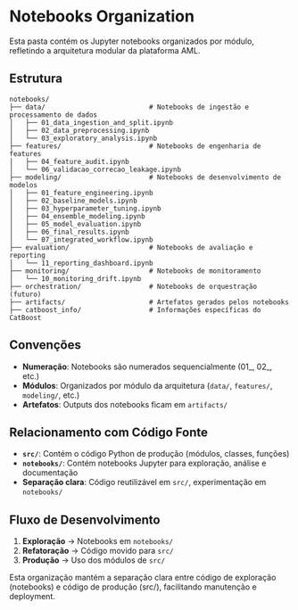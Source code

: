 # Notebooks Organization

Esta pasta contém os Jupyter notebooks organizados por módulo, refletindo a arquitetura modular da plataforma AML.

## Estrutura

```
notebooks/
├── data/                          # Notebooks de ingestão e processamento de dados
│   ├── 01_data_ingestion_and_split.ipynb
│   ├── 02_data_preprocessing.ipynb
│   └── 03_exploratory_analysis.ipynb
├── features/                      # Notebooks de engenharia de features
│   ├── 04_feature_audit.ipynb
│   └── 06_validacao_correcao_leakage.ipynb
├── modeling/                      # Notebooks de desenvolvimento de modelos
│   ├── 01_feature_engineering.ipynb
│   ├── 02_baseline_models.ipynb
│   ├── 03_hyperparameter_tuning.ipynb
│   ├── 04_ensemble_modeling.ipynb
│   ├── 05_model_evaluation.ipynb
│   ├── 06_final_results.ipynb
│   └── 07_integrated_workflow.ipynb
├── evaluation/                    # Notebooks de avaliação e reporting
│   └── 11_reporting_dashboard.ipynb
├── monitoring/                    # Notebooks de monitoramento
│   └── 10_monitoring_drift.ipynb
├── orchestration/                 # Notebooks de orquestração (futuro)
├── artifacts/                     # Artefatos gerados pelos notebooks
├── catboost_info/                 # Informações específicas do CatBoost
```

## Convenções

- **Numeração**: Notebooks são numerados sequencialmente (01_, 02_, etc.)
- **Módulos**: Organizados por módulo da arquitetura (`data/`, `features/`, `modeling/`, etc.)
- **Artefatos**: Outputs dos notebooks ficam em `artifacts/`

## Relacionamento com Código Fonte

- **`src/`**: Contém o código Python de produção (módulos, classes, funções)
- **`notebooks/`**: Contém notebooks Jupyter para exploração, análise e documentação
- **Separação clara**: Código reutilizável em `src/`, experimentação em `notebooks/`

## Fluxo de Desenvolvimento

1. **Exploração** → Notebooks em `notebooks/`
2. **Refatoração** → Código movido para `src/`
3. **Produção** → Uso dos módulos de `src/`

Esta organização mantém a separação clara entre código de exploração (notebooks) e código de produção (src/), facilitando manutenção e deployment.